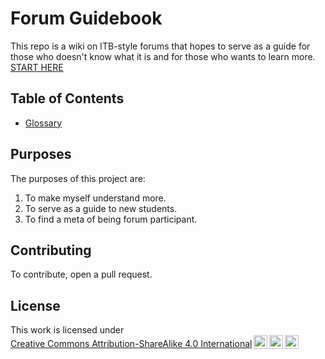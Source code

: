 # Forum Guidebook
This repo is a wiki on ITB-style forums that hopes to serve as a guide for those who doesn't know what it is and for those who wants to learn more. [START HERE](Forum.md)

## Table of Contents
- [Glossary](Glossary.md)
## Purposes
The purposes of this project are:
1. To make myself understand more.
2. To serve as a guide to new students.
3. To find a meta of being forum participant.

## Contributing
To contribute, open a pull request.

## License
<p xmlns:cc="http://creativecommons.org/ns#" >This work is licensed under <a href="https://creativecommons.org/licenses/by-sa/4.0/?ref=chooser-v1" target="_blank" rel="license noopener noreferrer" style="display:inline-block;">Creative Commons Attribution-ShareAlike 4.0 International<img style="height:22px!important;margin-left:3px;vertical-align:text-bottom;" src="https://mirrors.creativecommons.org/presskit/icons/cc.svg?ref=chooser-v1" alt=""><img style="height:22px!important;margin-left:3px;vertical-align:text-bottom;" src="https://mirrors.creativecommons.org/presskit/icons/by.svg?ref=chooser-v1" alt=""><img style="height:22px!important;margin-left:3px;vertical-align:text-bottom;" src="https://mirrors.creativecommons.org/presskit/icons/sa.svg?ref=chooser-v1" alt=""></a></p>